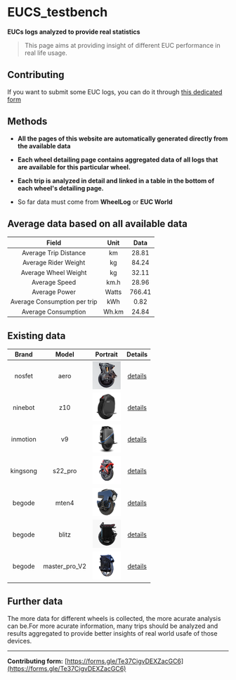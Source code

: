 



# EUCS_testbench
**EUCs logs analyzed to provide real statistics**
> This page aims at providing insight of different EUC performance in real life usage.

## Contributing
If you want to submit some EUC logs, you can do it through [this dedicated form](https://forms.gle/Te37CigvDEXZacGC6)
## Methods
- **All the pages of this website are automatically generated directly from the available data**

- **Each wheel detailing page contains aggregated data of all logs that are available for this particular wheel.**

- **Each trip is analyzed in detail and linked in a table in the bottom of each wheel's detailing page.**

- So far data must come from **WheelLog** or **EUC World**

## Average data based on all available data

|**Field**|**Unit**|**Data**|
| :---: | :---: | :---: |
|Average Trip Distance|km|28.81|
|Average Rider Weight|kg|84.24|
|Average Wheel Weight|kg|32.11|
|Average Speed|km.h|28.96|
|Average Power|Watts|766.41|
|Average Consumption per trip|kWh|0.82|
|Average Consumption|Wh.km|24.84|

## Existing data

|Brand|Model|Portrait|Details|
| :---: | :---: | :---: | :---: |
|nosfet|aero|<img src="imgs/wheels/portrait/aero.webp" alt="drawing" width="64"/>|[details](analysis/aero.md)|
|ninebot|z10|<img src="imgs/wheels/portrait/z10.webp" alt="drawing" width="64"/>|[details](analysis/z10.md)|
|inmotion|v9|<img src="imgs/wheels/portrait/v9.webp" alt="drawing" width="64"/>|[details](analysis/v9.md)|
|kingsong|s22_pro|<img src="imgs/wheels/portrait/s22_pro.webp" alt="drawing" width="64"/>|[details](analysis/s22_pro.md)|
|begode|mten4|<img src="imgs/wheels/portrait/mten4.webp" alt="drawing" width="64"/>|[details](analysis/mten4.md)|
|begode|blitz|<img src="imgs/wheels/portrait/blitz.webp" alt="drawing" width="64"/>|[details](analysis/blitz.md)|
|begode|master_pro_V2|<img src="imgs/wheels/portrait/master_pro_V2.webp" alt="drawing" width="64"/>|[details](analysis/master_pro_V2.md)|

## Further data
The more data for different wheels is collected, the more acurate analysis can be.For more acurate information, many trips should be analyzed and results aggregated to provide better insights of real world usafe of those devices.

---

**Contributing form:** [https://forms.gle/Te37CigvDEXZacGC6](https://forms.gle/Te37CigvDEXZacGC6)